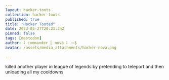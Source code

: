 ```yaml
---
layout: hacker-toots
collection: hacker-toots
published: true
title: "Hacker Tooted"
date: 2023-05-27T20:21:34Z
pinned: false
tags: [mastodon]
author: ⸸ commander ░ nova ⸸ :~$
avatar: /assets/media_attachments/hacker-nova.png

---
```


<p>killed another player in league of legends by pretending to teleport and then unloading all my cooldowns</p>


